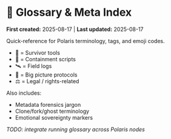 # 🧾 Glossary & Meta Index  
**First created:** 2025-08-17 | **Last updated:** 2025-08-17  

Quick-reference for Polaris terminology, tags, and emoji codes.  
- 🧬 = Survivor tools  
- 🧨 = Containment scripts  
- 🛰️ = Field logs  
- 🧠 = Big picture protocols  
- ⚖️ = Legal / rights-related  

Also includes:
- Metadata forensics jargon  
- Clone/fork/ghost terminology  
- Emotional sovereignty markers  

*TODO: integrate running glossary across Polaris nodes*
